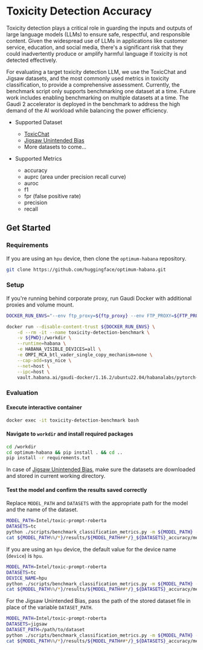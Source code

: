 # Toxicity Detection Accuracy

Toxicity detection plays a critical role in guarding the inputs and outputs of large language models (LLMs) to ensure safe, respectful, and responsible content. Given the widespread use of LLMs in applications like customer service, education, and social media, there's a significant risk that they could inadvertently produce or amplify harmful language if toxicity is not detected effectively. 

For evaluating a target toxicity detection LLM, we use the ToxicChat and Jigsaw datasets, and the most commonly used metrics in toxicity classification, to provide a comprehensive assessment. Currently, the benchmark script only supports benchmarking one dataset at a time. Future work includes enabling benchmarking on multiple datasets at a time. The Gaudi 2 accelerator is deployed in the benchmark to address the high demand of the AI workload while balancing the power efficiency. 

- Supported Dataset
    - [ToxicChat](https://huggingface.co/datasets/lmsys/toxic-chat)
    - [Jigsaw Unintended Bias](https://www.kaggle.com/c/jigsaw-unintended-bias-in-toxicity-classification)
    - More datasets to come...
    
- Supported Metrics
    - accuracy
    - auprc (area under precision recall curve)
    - auroc
    - f1
    - fpr (false positive rate)
    - precision
    - recall

## Get Started

### Requirements
If you are using an `hpu` device, then clone the `optimum-habana` repository.
```bash
git clone https://github.com/huggingface/optimum-habana.git
```

### Setup
If you're running behind corporate proxy, run Gaudi Docker with additional proxies and volume mount.
```bash
DOCKER_RUN_ENVS="--env ftp_proxy=${ftp_proxy} --env FTP_PROXY=${FTP_PROXY} --env http_proxy=${http_proxy} --env HTTP_PROXY=${HTTP_PROXY} --env https_proxy=${https_proxy} --env HTTPS_PROXY=${HTTPS_PROXY} --env no_proxy=${no_proxy} --env NO_PROXY=${NO_PROXY} --env socks_proxy=${socks_proxy} --env SOCKS_PROXY=${SOCKS_PROXY} --env TF_ENABLE_MKL_NATIVE_FORMAT=1"

docker run --disable-content-trust ${DOCKER_RUN_ENVS} \
    -d --rm -it --name toxicity-detection-benchmark \
    -v ${PWD}:/workdir \
    --runtime=habana \
    -e HABANA_VISIBLE_DEVICES=all \
    -e OMPI_MCA_btl_vader_single_copy_mechanism=none \
    --cap-add=sys_nice \
    --net=host \
    --ipc=host \
    vault.habana.ai/gaudi-docker/1.16.2/ubuntu22.04/habanalabs/pytorch-installer-2.2.2:latest
```

### Evaluation
#### Execute interactive container
```bash
docker exec -it toxicity-detection-benchmark bash
```
#### Navigate to `workdir` and install required packages
```bash
cd /workdir
cd optimum-habana && pip install . && cd ..
pip install -r requirements.txt
```

In case of [Jigsaw Unintended Bias](https://www.kaggle.com/c/jigsaw-unintended-bias-in-toxicity-classification), make sure the datasets are downloaded and stored in current working directory.

#### Test the model and confirm the results saved correctly
Replace `MODEL_PATH` and `DATASETS` with the appropriate path for the model and the name of the dataset.
```bash
MODEL_PATH=Intel/toxic-prompt-roberta
DATASETS=tc
python ./scripts/benchmark_classification_metrics.py -m ${MODEL_PATH} -d ${DATASETS}
cat ${MODEL_PATH%%/*}/results/${MODEL_PATH##*/}_${DATASETS}_accuracy/metrics.json
```

If you are using an `hpu` device, the default value for the device name (`device`) is `hpu`.

```bash
MODEL_PATH=Intel/toxic-prompt-roberta
DATASETS=tc
DEVICE_NAME=hpu
python ./scripts/benchmark_classification_metrics.py -m ${MODEL_PATH} -d ${DATASETS} --device ${DEVICE_NAME}
cat ${MODEL_PATH%%/*}/results/${MODEL_PATH##*/}_${DATASETS}_accuracy/metrics.json 
```

For the Jigsaw Unintended Bias, pass the path of the stored dataset file in place of the variable `DATASET_PATH`.
```bash
MODEL_PATH=Intel/toxic-prompt-roberta
DATASETS=jigsaw
DATASET_PATH=/path/to/dataset
python ./scripts/benchmark_classification_metrics.py -m ${MODEL_PATH} -d ${DATASETS} -p ${DATASET_PATH} 
cat ${MODEL_PATH%%/*}/results/${MODEL_PATH##*/}_${DATASETS}_accuracy/metrics.json
```
